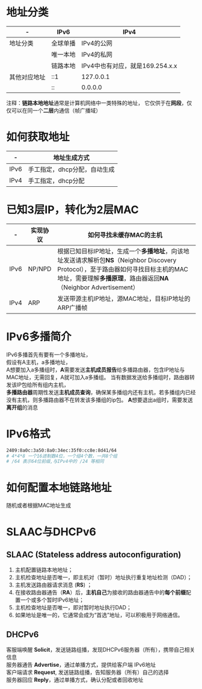 # 地址分类
|-|IPv6|IPv4|
|-|-|-|
| 地址分类 |全球单播 |IPv4的公网|
||唯一本地 |IPv4的私网|
||链路本地|IPv4中也有对应，就是169.254.x.x|
|其他对应地址|::1|127.0.0.1|
||::|0.0.0.0|

注释：**链路本地地址**通常是计算机网络中一类特殊的地址， 它仅供于在**网段**，仅仅可以在同一个**二层**内通信（帧广播域）

# 如何获取地址
|-|地址生成方式|
|-|-|
|IPv6|手工指定，dhcp分配，自动生成|
|IPv4|手工指定，dhcp分配|


# 已知3层IP，转化为2层MAC
|-|实现协议|如何寻找未缓存MAC的主机|
|-|-|-|
|IPv6|NP/NPD|根据已知目标IP地址，生成一个**多播地址**，向该地址发送请求解析包**NS**（Neighbor Discovery Protocol），至于路由器如何寻找目标主机的MAC地址，需要理解**多播原理**，路由器返回**NA**（Neighbor Advertisement）
|IPv4|ARP|发送带源主机IP地址，源MAC地址，目标IP地址的ARP广播帧

# IPv6多播简介
IPv6多播首先有要有一个多播地址，  
假设有A主机，a多播地址，  
A想要加入a多播组时，**A**需要发送**主机成员报告**给多播路由器，包含IP地址与MAC地址，无需回复，A就可加入a多播组。
当有数据发送给多播组时，路由器转发该IP包给所有组内主机，  
**多播路由器**周期性发送**主机成员查询**，确保某多播组内还有主机，若多播组内已经没有主机，则多播路由器不在转发该多播组的ip包。
**A**想要退出a组时，需要发送**离开组**的消息  



# IPv6格式
```sh
2409:8a0c:3a50:8a0:34ec:35f0:cc8e:8d41/64 
# 4*4*8 一个16进制数4位，一个组4个数，一共8个组
# /64 表示64位前缀,与IPv4中的 /24 等相同

```
# 如何配置本地链路地址
随机或者根据MAC地址生成

# SLAAC与DHCPv6
## SLAAC (Stateless address autoconfiguration)
1. 主机配置链路本地地址；
2. 主机检查地址是否唯一，即主机对（暂时）地址执行重复地址检测（DAD）；
3. 主机发送路由器请求消息 (**RS**) ；
4. 在接收路由器通告（**RA**）后，**主机自己**为接收的路由器通告中的**每个前缀**配置一个或多个暂时IPv6地址；
5. 主机检查地址是否唯一，即对暂时地址执行DAD；
6. 如果地址是唯一的，它通常会成为“首选”地址，可以积极用于网络通信。

## DHCPv6
客服端唤醒 **Solicit**，发送链路组播，发现DHCPv6服务器（所有），携带自己相关信息  
服务器通告 **Advertise**，通过单播方式，提供给客户端 IPv6地址  
客户端请求 **Request**, 发送链路组播，告知服务器（所有）自己的选择  
服务器回应 **Reply**，通过单播方式，确认分配或者回收地址  




